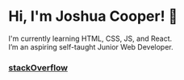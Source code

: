 # Hi, I'm Joshua Cooper! 👋
I'm currently learning HTML, CSS, JS, and React. <br>
I’m an aspiring self-taught Junior Web Developer.

### <a href="https://stackoverflow.com/users/17411692/joshua-cooper" target="_blank">stackOverflow</a>

<!--
**joshcooper6/joshcooper6** is a ✨ _special_ ✨ repository because its `README.md` (this file) appears on your GitHub profile.

Here are some ideas to get you started:

- 🔭 I’m currently working on ...
- 🌱 I’m currently learning ...
- 👯 I’m looking to collaborate on ...
- 🤔 I’m looking for help with ...
- 💬 Ask me about ...
- 📫 How to reach me: ...
- 😄 Pronouns: ...
- ⚡ Fun fact: ...
-->
